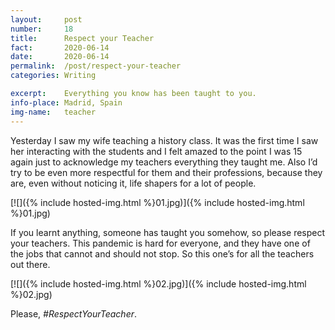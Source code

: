 ```yaml
---
layout: 	post
number:		18
title:  	Respect your Teacher
fact:   	2020-06-14
date:   	2020-06-14
permalink: 	/post/respect-your-teacher
categories: Writing

excerpt:	Everything you know has been taught to you.
info-place:	Madrid, Spain
img-name:	teacher
---
```


Yesterday I saw my wife teaching a history class. It was the first time I saw her interacting with the students and I felt amazed to the point I was 15 again just to acknowledge my teachers everything they taught me. Also I’d try to be even more respectful for them and their professions, because they are, even without noticing it, life shapers for a lot of people. 

<div class="small gallery-{{ page.layout }}" markdown="1">
	
[![]({% include hosted-img.html %}01.jpg)]({% include hosted-img.html %}01.jpg)

</div>

If you learnt anything, someone has taught you somehow, so please respect your teachers. This pandemic is hard for everyone, and they have one of the jobs that cannot and should not stop. So this one’s for all the teachers out there. 

<div class="small gallery-{{ page.layout }}" markdown="1">

[![]({% include hosted-img.html %}02.jpg)]({% include hosted-img.html %}02.jpg)

</div>

Please, *#RespectYourTeacher*.